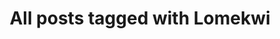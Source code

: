 ---
layout: tag
title: "All posts tagged with Lomekwi"
permalink: /weblog/tags/lomekwi/
taxonomy: Lomekwi
---